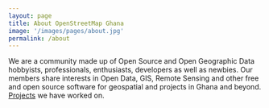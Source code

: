 ```yaml
---
layout: page
title: About OpenStreetMap Ghana
image: '/images/pages/about.jpg'
permalink: /about
---
```

We are a community made up of Open Source and Open Geographic Data hobbyists, professionals, enthusiasts, developers as well as newbies. Our members share interests in Open Data, GIS, Remote Sensing and other free and open source software for geospatial and projects in Ghana and beyond. [Projects](/projects) we have worked on.